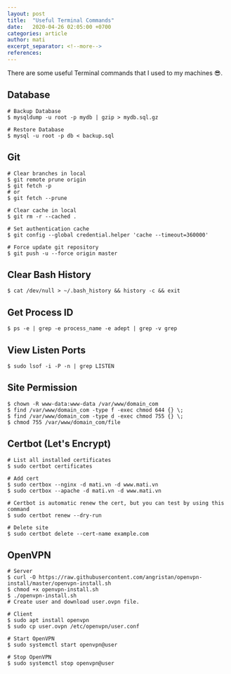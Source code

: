```yaml
---
layout: post
title:  "Useful Terminal Commands"
date:   2020-04-26 02:05:00 +0700
categories: article
author: mati
excerpt_separator: <!--more-->
references:
---
```

There are some useful Terminal commands that I used to my machines :sunglasses:.
<!--more-->

## Database
```shell
# Backup Database
$ mysqldump -u root -p mydb | gzip > mydb.sql.gz

# Restore Database
$ mysql -u root -p db < backup.sql 
```

## Git
```shell
# Clear branches in local
$ git remote prune origin
$ git fetch -p
# or
$ git fetch --prune

# Clear cache in local
$ git rm -r --cached .

# Set authentication cache
$ git config --global credential.helper 'cache --timeout=360000'

# Force update git repository
$ git push -u --force origin master
```

## Clear Bash History
```shell
$ cat /dev/null > ~/.bash_history && history -c && exit
```

## Get Process ID
```shell
$ ps -e | grep -e process_name -e adept | grep -v grep
```

## View Listen Ports
```shell
$ sudo lsof -i -P -n | grep LISTEN
```

## Site Permission
```shell
$ chown -R www-data:www-data /var/www/domain_com
$ find /var/www/domain_com -type f -exec chmod 644 {} \;
$ find /var/www/domain_com -type d -exec chmod 755 {} \;
$ chmod 755 /var/www/domain_com/file
```

## Certbot (Let's Encrypt)
```shell
# List all installed certificates
$ sudo certbot certificates

# Add cert
$ sudo certbox --nginx -d mati.vn -d www.mati.vn
$ sudo certbox --apache -d mati.vn -d www.mati.vn

# Certbot is automatic renew the cert, but you can test by using this command
$ sudo certbot renew --dry-run

# Delete site
$ sudo certbot delete --cert-name example.com
```

## OpenVPN
```shell
# Server
$ curl -O https://raw.githubusercontent.com/angristan/openvpn-install/master/openvpn-install.sh
$ chmod +x openvpn-install.sh
$ ./openvpn-install.sh
# Create user and download user.ovpn file.

# Client
$ sudo apt install openvpn
$ sudo cp user.ovpn /etc/openvpn/user.conf

# Start OpenVPN
$ sudo systemctl start openvpn@user

# Stop OpenVPN
$ sudo systemctl stop openvpn@user
```
